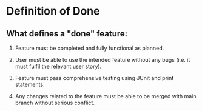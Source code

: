 # Definition of Done

## What defines a "done" feature:

1. Feature must be completed and fully functional as planned.

2. User must be able to use the intended feature without any bugs (i.e. it must fulfil the relevant user story).

3. Feature must pass comprehensive testing using JUnit and print statements.

4. Any changes related to the feature must be able to be merged with main branch without serious conflict.
